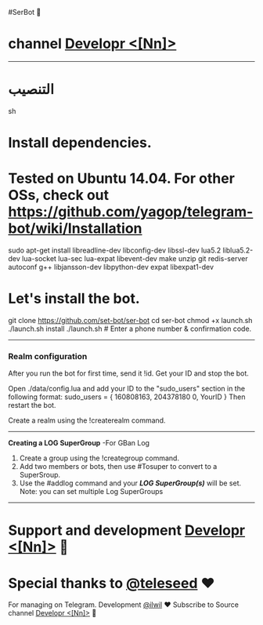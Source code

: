 #SerBot 🔱
# channel [Developr <[Nn]>](https://telegram.me/DevPointTeam)
* * *


# التنصيب

sh
# Install dependencies.
# Tested on Ubuntu 14.04. For other OSs, check out https://github.com/yagop/telegram-bot/wiki/Installation
sudo apt-get install libreadline-dev libconfig-dev libssl-dev lua5.2 liblua5.2-dev lua-socket lua-sec lua-expat libevent-dev make unzip git redis-server autoconf g++ libjansson-dev libpython-dev expat libexpat1-dev

# Let's install the bot.
git clone https://github.com/set-bot/ser-bot
cd ser-bot
chmod +x launch.sh
./launch.sh install
./launch.sh # Enter a phone number & confirmation code.
* * *

### Realm configuration

After you run the bot for first time, send it !id. Get your ID and stop the bot.

Open ./data/config.lua and add your ID to the "sudo_users" section in the following format:
  sudo_users = {
    160808163,
    204378180
    0,
    YourID
  }
Then restart the bot.

Create a realm using the !createrealm command.

* * *

**Creating a LOG SuperGroup**
  -For GBan Log

  1. Create a group using the !creategroup command.
  2. Add two members or bots, then use #Tosuper to convert to a SuperSroup.
  3. Use the #addlog command and your ***LOG SuperGroup(s)*** will be set.
  Note: you can set multiple Log SuperGroups

* * *

# Support and development [Developr <[Nn]>](https://telegram.me/iq_devloper) 🐾

# Special thanks to [@teleseed](https://telegram.me/teleseedCH) ❤️

For managing on Telegram.
Development [@ilwil](https://telegram.me/ilwil) ❤️
Subscribe to Source channel [Developr <[Nn]>](https://telegram.me/iq_devloper) 💢

